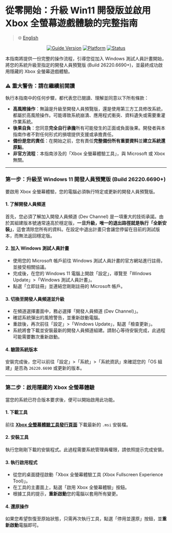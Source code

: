 # 從零開始：升級 Win11 開發版並啟用 Xbox 全螢幕遊戲體驗的完整指南

> 🌐 [English](README.md)

<p align="center">
<a href="#"><img src="https://img.shields.io/badge/guide_version-0.0.1-blue.svg" alt="Guide Version"></a>
<a href="#"><img src="https://img.shields.io/badge/platform-Windows%2011%2026220.6690%2B-blueviolet.svg" alt="Platform"></a>
<a href="#"><img src="https://img.shields.io/badge/status-active-brightgreen.svg" alt="Status"></a>
</p>

本指南將提供一份完整的操作流程，引導您從加入 Windows 測試人員計畫開始，將您的系統升級至指定的開發人員預覽版 (Build 26220.6690+)，並最終成功啟用隱藏的 Xbox 全螢幕遊戲體驗。

### ⚠️ 重大警告：請在繼續前閱讀

執行本指南中的任何步驟，都代表您已閱讀、理解並同意以下所有條款：

* **高風險操作**：無論是升級至開發人員預覽版，還是使用第三方工具修改系統，都屬於高風險操作。可能導致系統崩潰、應用程式衝突、資料遺失或需要重灌作業系統。
* **後果自負**：您同意**完全自行承擔**所有可能發生的正面或負面後果。開發者與本指南作者不對任何形式的損壞提供支援或承擔責任。
* **備份是您的責任**：在開始之前，您有責任**完整備份所有重要資料**並**建立系統還原點**。
* **非官方流程**：本指南涉及的「Xbox 全螢幕體驗工具」，與 Microsoft 或 Xbox 無關。

---

### 第一步：升級至 Windows 11 開發人員預覽版 (Build 26220.6690+)

要啟用 Xbox 全螢幕體驗，您的電腦必須執行特定或更新的開發人員預覽版。

#### 1. 了解開發人員頻道

首先，您必須了解加入開發人員頻道 (Dev Channel) 是一項重大的技術承諾。由於其組建版本號通常遠高於穩定版，**一旦升級，唯一的退出路徑就是執行「全新安裝」**，這會清除您所有的資料。在設定中退出計畫只會讓您停留在目前的測試版本，而無法返回穩定版。

#### 2. 加入 Windows 測試人員計畫

* 使用您的 Microsoft 帳戶前往 Windows 測試人員計畫的官方網站進行註冊，並接受相關協議。
* 完成後，在您的 Windows 11 電腦上開啟「設定」，導覽至「Windows Update」>「Windows 測試人員計畫」。
* 點選「立即註冊」並連結您剛剛註冊的 Microsoft 帳戶。

#### 3. 切換至開發人員頻道並升級

* 在頻道選擇畫面中，務必選擇「開發人員頻道 (Dev Channel)」。
* 確認系統彈出的風險警告，並重新啟動電腦。
* 重啟後，再次前往「設定」>「Windows Update」，點選「檢查更新」。
* 系統將會下載並安裝最新的開發人員頻道組建。請耐心等待安裝完成，此過程可能需要數次重新啟動。

#### 4. 驗證系統版本

安裝完成後，您可以前往「設定」>「系統」>「系統資訊」來確認您的「OS 組建」是否為 `26220.6690` 或更新的版本。

---

### 第二步：啟用隱藏的 Xbox 全螢幕體驗

當您的系統已符合版本要求後，便可以開始啟用此功能。

#### 1. 下載工具

前往 [**Xbox 全螢幕體驗工具發行頁面**](https://github.com/8bit2qubit/XboxFullscreenExperienceTool/releases/latest) 下載最新的 `.msi` 安裝檔。

#### 2. 安裝工具

執行您剛剛下載的安裝程式。此過程需要系統管理員權限，請依照提示完成安裝。

#### 3. 執行啟用程式

* 從您的桌面捷徑啟動「Xbox 全螢幕體驗工具 (Xbox Fullscreen Experience Tool)」。
* 在工具的主畫面上，點選「啟用 Xbox 全螢幕體驗」按鈕。
* 根據工具的提示，**重新啟動**您的電腦以套用所有變更。

#### 4. 還原操作

如果您希望恢復至原始狀態，只需再次執行工具，點選「停用並還原」按鈕，並**重新啟動**電腦即可。